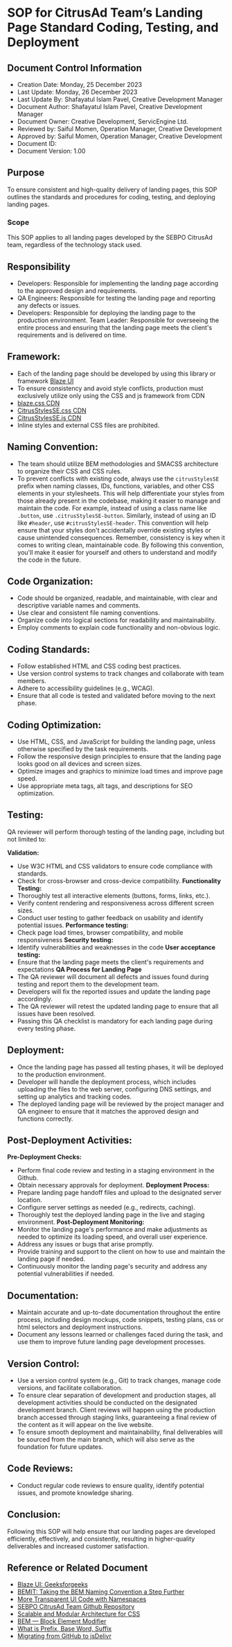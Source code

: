 # SOP for CitrusAd Team’s Landing Page Standard Coding, Testing, and Deployment

## Document Control Information
- Creation Date: Monday, 25 December 2023
- Last Update: Monday, 26 December 2023
- Last Update By: Shafayatul Islam Pavel, Creative Development Manager
- Document Author: Shafayatul Islam Pavel, Creative Development Manager
- Document Owner: Creative Development, ServicEngine Ltd.
- Reviewed by: Saiful Momen, Operation Manager, Creative Development
- Approved by: Saiful Momen, Operation Manager, Creative Development
- Document ID:
- Document Version: 1.00

## Purpose
To ensure consistent and high-quality delivery of landing pages, this SOP outlines the standards and procedures for coding, testing, and deploying landing pages.

### Scope
This SOP applies to all landing pages developed by the SEBPO CitrusAd team, regardless of the technology stack used.

## Responsibility
- Developers: Responsible for implementing the landing page according to the approved design and requirements.
- QA Engineers: Responsible for testing the landing page and reporting any defects or issues.
- Developers: Responsible for deploying the landing page to the production environment.
Team Leader: Responsible for overseeing the entire process and ensuring that the landing page meets the client's requirements and is delivered on time.

## Framework: 
- Each of the landing page should be developed by using this library or framework [Blaze UI](https://www.blazeui.com/)
- To ensure consistency and avoid style conflicts, production must exclusively utilize only using the CSS and js framework from CDN 
- [blaze.css CDN](https://unpkg.com/@blaze/css/dist/blaze/blaze.css) 
- [CitrusStylesSE.css CDN](https://cdn.jsdelivr.net/gh/SEBPO-Creative/CA-Team-Landing-Page-Playbook@main/CitrusStylesSE.css)
- [CitrusStylesSE.js CDN](https://cdn.jsdelivr.net/gh/SEBPO-Creative/CA-Team-Landing-Page-Playbook@main/CitrusStylesSE.js)
- Inline styles and external CSS files are prohibited.

## Naming Convention:
- The team should utilize BEM methodologies and SMACSS architecture to organize their CSS and CSS rules.
- To prevent conflicts with existing code, always use the `citrusStylesSE` prefix when naming classes, IDs, functions, variables, and other CSS elements in your stylesheets. This will help differentiate your styles from those already present in the codebase, making it easier to manage and maintain the code. For example, instead of using a class name like `.button`, use `.citrusStylesSE-button`. Similarly, instead of using an ID like `#header`, use `#citrusStylesSE-header`. This convention will help ensure that your styles don't accidentally override existing styles or cause unintended consequences. Remember, consistency is key when it comes to writing clean, maintainable code. By following this convention, you'll make it easier for yourself and others to understand and modify the code in the future.

## Code Organization:
- Code should be organized, readable, and maintainable, with clear and descriptive variable names and comments.
- Use clear and consistent file naming conventions.
- Organize code into logical sections for readability and maintainability.
- Employ comments to explain code functionality and non-obvious logic.

## Coding Standards:
- Follow established HTML and CSS coding best practices.
- Use version control systems to track changes and collaborate with team members.
- Adhere to accessibility guidelines (e.g., WCAG).
- Ensure that all code is tested and validated before moving to the next phase.

## Coding Optimization:
- Use HTML, CSS, and JavaScript for building the landing page, unless otherwise specified by the task requirements.
- Follow the responsive design principles to ensure that the landing page looks good on all devices and screen sizes.
- Optimize images and graphics to minimize load times and improve page speed.
- Use appropriate meta tags, alt tags, and descriptions for SEO optimization.

## Testing:
QA reviewer will perform thorough testing of the landing page, including but not limited to:

**Validation:**
- Use W3C HTML and CSS validators to ensure code compliance with standards.
- Check for cross-browser and cross-device compatibility.
**Functionality Testing:**
- Thoroughly test all interactive elements (buttons, forms, links, etc.).
- Verify content rendering and responsiveness across different screen sizes.
- Conduct user testing to gather feedback on usability and identify potential issues.
**Performance testing:** 
- Check page load times, browser compatibility, and mobile responsiveness
**Security testing:** 
- Identify vulnerabilities and weaknesses in the code
**User acceptance testing:** 
- Ensure that the landing page meets the client's requirements and expectations
**QA Process for Landing Page**
- The QA reviewer will document all defects and issues found during testing and report them to the development team.
- Developers will fix the reported issues and update the landing page accordingly.
- The QA reviewer will retest the updated landing page to ensure that all issues have been resolved.
- Passing this QA checklist is mandatory for each landing page during every testing phase.

## Deployment:
- Once the landing page has passed all testing phases, it will be deployed to the production environment.
- Developer will handle the deployment process, which includes uploading the files to the web server, configuring DNS settings, and setting up analytics and tracking codes.
- The deployed landing page will be reviewed by the project manager and QA engineer to ensure that it matches the approved design and functions correctly.

## Post-Deployment Activities:
**Pre-Deployment Checks:**
- Perform final code review and testing in a staging environment in the Github.
- Obtain necessary approvals for deployment.
**Deployment Process:**
- Prepare landing page handoff files and upload to the designated server location.
- Configure server settings as needed (e.g., redirects, caching).
- Thoroughly test the deployed landing page in the live and staging environment.
**Post-Deployment Monitoring:**
- Monitor the landing page's performance and make adjustments as needed to optimize its loading speed, and overall user experience.
- Address any issues or bugs that arise promptly.
- Provide training and support to the client on how to use and maintain the landing page if needed.
- Continuously monitor the landing page's security and address any potential vulnerabilities if needed.

## Documentation:
- Maintain accurate and up-to-date documentation throughout the entire process, including design mockups, code snippets, testing plans, css or html selectors and deployment instructions.
- Document any lessons learned or challenges faced during the task, and use them to improve future landing page development processes.

## Version Control:
- Use a version control system (e.g., Git) to track changes, manage code versions, and facilitate collaboration.
- To ensure clear separation of development and production stages, all development activities should be conducted on the designated development branch. Client reviews will happen using the production branch accessed through staging links, guaranteeing a final review of the content as it will appear on the live website.
- To ensure smooth deployment and maintainability, final deliverables will be sourced from the main branch, which will also serve as the foundation for future updates.

## Code Reviews:
- Conduct regular code reviews to ensure quality, identify potential issues, and promote knowledge sharing.

## Conclusion:
Following this SOP will help ensure that our landing pages are developed efficiently, effectively, and consistently, resulting in higher-quality deliverables and increased customer satisfaction.

## Reference or Related Document
- [Blaze UI: Geeksforgeeks](https://www.geeksforgeeks.org/blaze-ui/)
- [BEMIT: Taking the BEM Naming Convention a Step Further](https://csswizardry.com/2015/08/bemit-taking-the-bem-naming-convention-a-step-further/#responsive-suffixes)
- [More Transparent UI Code with Namespaces](https://csswizardry.com/2015/03/more-transparent-ui-code-with-namespaces/)
- [SEBPO CitrusAd Team Github Repository](https://github.com/SEBPO-Creative/CitrusAd-LP)
- [Scalable and Modular Architecture for CSS](https://smacss.com/book/applicability/)
- [BEM — Block Element Modifier](https://getbem.com/)
- [What is Prefix, Base Word, Suffix](https://ies.ed.gov/ncee/rel/regions/southeast/pdf/prefix_base_word_suffix.pdf)
- [Migrating from GitHub to jsDelivr](https://www.jsdelivr.com/github)